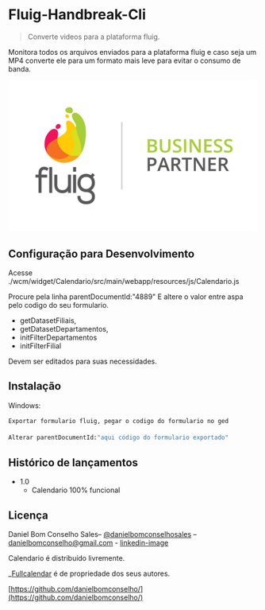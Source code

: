 # Fluig-Handbreak-Cli
> Converte videos para a plataforma fluig.

Monitora todos os arquivos enviados para a plataforma fluig e caso seja um MP4 converte ele para um formato mais leve para evitar o consumo de banda.

![](./fluig-partner.png)

## Configuração para Desenvolvimento

Acesse ./wcm/widget/Calendario/src/main/webapp/resources/js/Calendario.js

Procure pela linha parentDocumentId:"4889" E altere o valor entre aspa pelo codigo do seu formulario.
* getDatasetFiliais, 
* getDatasetDepartamentos, 
* initFilterDepartamentos
* initFilterFilial

Devem ser editados para suas necessidades.

## Instalação

Windows:

```sh
Exportar formulario fluig, pegar o codigo do formulario no ged

Alterar parentDocumentId:"aqui código do formulario exportado"
```

## Histórico de lançamentos

* 1.0
    * Calendario 100% funcional

## Licença

Daniel Bom Conselho Sales– [@danielbomconselhosales](https://www.instagram.com/bomconselhosales/) – danielbomconselho@gmail.com - [linkedin-image](https://www.linkedin.com/in/daniel-bom-conselho-sales-1753611b/)

Calendario é distribuído livremente.

_[Fullcalendar](https://fullcalendar.io/) é de propriedade dos seus autores.


[https://github.com/danielbomconselho/](https://github.com/danielbomconselho/)

[linkedin-image]:https://raw.githubusercontent.com/danielbomconselho/Fluig-Calendar/master/linkedin.png